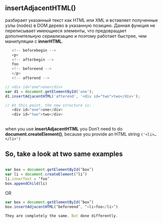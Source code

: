 ## insertAdjacentHTML()
 разбирает указанный текст как HTML или XML и вставляет полученные узлы (nodes) в DOM дерево в указанную позицию. Данная функция не переписывает имеющиеся элементы, что предовращает дополнительную сериализацию и поэтому работает быстрее, чем манипуляции с **innerHTML**.

 ```js
    <!-- beforebegin -->
    <p>
    <!-- afterbegin -->
    foo
    <!-- beforeend -->
    </p>
    <!-- afterend -->
```

```js
// <div id="one">one</div> 
var d1 = document.getElementById('one'); 
d1.insertAdjacentHTML('afterend', '<div id="two">two</div>');

// At this point, the new structure is:
   <div id="one">one</div>
   <div id="two">two</div>
```

##
when you use **insertAdjacentHTML** you Don’t need to do **document.createElement()**,
 because you provide an HTML string `('<li>…</li>')`
## So, take a look at two same examples
```js

var box = document.getElementById(‘box’)
var li = document.createElement(‘li’)
li.innerText = ‘foo’
box.appendChild(li)
```
OR
```js
var box = document.getElementById(‘box’)
box.insertAdjacentHTML(‘beforeend’, ‘<li>foo</li>’)

They are completely the same. But done differently.
```